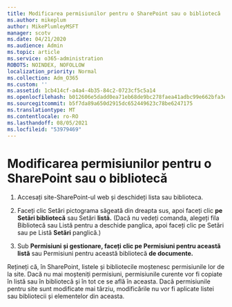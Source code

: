 ```yaml
---
title: Modificarea permisiunilor pentru o SharePoint sau o bibliotecă
ms.author: mikeplum
author: MikePlumleyMSFT
manager: scotv
ms.date: 04/21/2020
ms.audience: Admin
ms.topic: article
ms.service: o365-administration
ROBOTS: NOINDEX, NOFOLLOW
localization_priority: Normal
ms.collection: Adm_O365
ms.custom: ''
ms.assetid: 1cb414cf-a4a4-4b35-84c2-0723cf5c5a14
ms.openlocfilehash: b012606e5dadd0ea71eb68de9bc278faea41adbc99e662bfa3eea6653548c1a8
ms.sourcegitcommit: b5f7da89a650d2915dc652449623c78be6247175
ms.translationtype: MT
ms.contentlocale: ro-RO
ms.lasthandoff: 08/05/2021
ms.locfileid: "53979469"
---
```

# <a name="change-permissions-for-a-sharepoint-list-or-library"></a>Modificarea permisiunilor pentru o SharePoint sau o bibliotecă

1. Accesați site-SharePoint-ul web și deschideți lista sau biblioteca.
    
2. Faceți clic Setări pictograma săgeată din dreapta sus, apoi faceți clic **pe Setări bibliotecă** sau Setări **listă.** (Dacă nu vedeți comanda, alegeți  fila  Bibliotecă sau Listă pentru a  deschide panglica, apoi faceți clic pe Setări sau pe Listă **Setări** panglică.) 
    
3. Sub **Permisiuni și gestionare, faceți** **clic pe Permisiuni pentru această listă** sau Permisiuni pentru această bibliotecă **de documente.**
    
Rețineți că, în SharePoint, listele și bibliotecile moștenesc permisiunile lor de la site. Dacă nu mai moșteniți permisiuni, permisiunile curente vor fi copiate în listă sau în bibliotecă și în tot ce se află în aceasta. Dacă permisiunile pentru site sunt modificate mai târziu, modificările nu vor fi aplicate listei sau bibliotecii și elementelor din aceasta.
  


